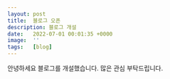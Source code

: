 ```yaml
---
layout: post
title:  블로그 오픈
description: 블로그 개설
date:   2022-07-01 00:01:35 +0000
image:  ''
tags:   [blog]
---
```


안녕하세요 블로그를 개설했습니다.
많은 관심 부탁드립니다.